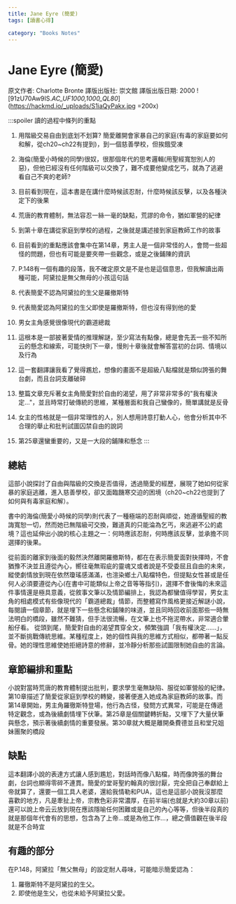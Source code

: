 ```yaml
---
title: Jane Eyre (簡愛)
tags: [讀書心得]

category: "Books Notes"
---
```


# Jane Eyre (簡愛)
原文作者:  Charlotte Bronte
譯版出版社: 崇文館
譯版出版日期: 2000
![91zU70Aw9IS._AC_UF1000,1000_QL80_](https://hackmd.io/_uploads/S1iaQyPakx.jpg =200x)


<!-- more -->
:::spoiler 讀的過程中條列的重點

1. 用階級交易自由到底划不划算? 簡愛離開會家暴自己的家庭(有毒的家庭要如何和解，從ch20~ch22有提到)，到一個慈善學校，但挨餓受凍
2. 海倫(簡愛小時候的同學)很奴，很那個年代的思考邏輯(用聖經寬恕別人的惡)，但他已經沒有任何階級可以交換了，難不成要他變成乞丐，就為了逃避看自己不爽的老師?
3. 目前看到現在，這本書是在講什麼時候該忍耐，什麼時候該反擊，以及各種決定下的後果
4. 荒唐的教育體制，無法容忍一絲一毫的缺點，荒謬的命令，猶如軍營的紀律
5. 到第十章在講從家庭到學校的過程，之後就是講述接到家庭教師工作的故事
6. 目前看到的重點應該會集中在第14章，男主人是一個非常怪的人，會問一些超怪的問題，但也有可能是要夾帶一些觀念，或是之後鋪陳的資訊
7. P.148有一個有趣的段落，我不確定原文是不是也是這個意思，但我解讀出兩種可能，阿黛拉是無父無母的小孩這句話
  1. 代表簡愛不認為阿黛拉的生父是羅撤斯特
  2. 代表簡愛認為阿黛拉的生父即使是羅撤斯特，但也沒有得到他的愛

8. 男女主角感覺很像現代的霸道總裁
9. 這根本是一部披著愛情的推理解謎，至少寫法有點像，總是會先丟一些不知所云的懸念和線索，可能快則下一章，慢則十章後就會解答當初的台詞、情境以及行為
10. 這一套翻譯讓我看了覺得尷尬，想像的畫面不是超級八點檔就是類似誇張的舞台劇，而且台詞支離破碎
11. 整篇文章充斥著女主角簡愛對於自由的渴望，用了非常非常多的"我有權決定..."，並且時常打破傳統的思維，某種層面和我自己蠻像的，簡單講就是反骨
12. 女主的性格就是一個非常理性的人，別人想用詩意打動人心，他會分析其中不合理的舉止和批判試圖囚禁自由的說詞
13. 第25章還蠻重要的，又是一大段的鋪陳和懸念
:::

## 總結
這部小說探討了自由與階級的交換是否值得，透過簡愛的經歷，展現了她如何從家暴的家庭逃離，進入慈善學校，卻又面臨饑寒交迫的困境（ch20~ch22也提到了如何與有毒家庭和解）。

書中的海倫(簡愛小時候的同學)則代表了一種極端的忍耐與順從，她遵循聖經的教誨寬恕一切，然而她已無階級可交換，難道真的只能淪為乞丐，來逃避不公的處境？這也延伸出小說的核心主題之一：何時應該忍耐，何時應該反擊，並承擔不同選擇的後果。

從前面的離家到後面的毅然決然離開羅撤斯特，都在在表示簡愛面對抉擇時，不會猶豫不決並且遵從內心，嚮往毫無瑕疵的靈魂又或者說是不受委屈且自由的未來，縱使劇情放到現在依然瓊瑤感滿滿，也渲染鄉土八點檔特色，但提點女性甚或是任何人必須要遵從內心(在書中可能類似上帝之音等等指引)，選擇不會後悔的未來這件事情還是極具意義，從敘事文筆以及情節編排上，我認為都蠻值得學習，男女主角的相處模式有些像現代的「霸道總裁」情節，而整體寫作風格更接近解謎小說，每閱讀一個章節，就是埋下一些懸念和鋪陳的味道，並且同時回收前面那些一時無法明白的橋段，雖然不難猜，但手法很流暢，在文筆上也不拖泥帶水，非常適合暈船仔看。
從頭到尾，簡愛對自由的渴望貫穿全文，頻繁強調「我有權決定……」，並不斷挑戰傳統思維。某種程度上，她的個性與我的思維方式相似，都帶著一點反骨。她的理性思維使她拒絕詩意的修辭，並冷靜分析那些試圖限制她自由的言論。

## 章節編排和重點
小說對當時荒唐的教育體制提出批判，要求學生毫無缺陷、服從如軍營般的紀律。第10章描述了簡愛從家庭到學校的轉變，接著便進入她成為家庭教師的故事。而第14章開始，男主角羅徹斯特登場，他行為古怪，發問方式異常，可能是在傳遞特定觀念，或為後續劇情埋下伏筆。第25章是個關鍵轉折點，又埋下了大量伏筆與懸念，預示著後續劇情的重要發展。第30章就大概是離開桑費德並且和堂兄姐妹團聚的橋段

## 缺點
這本翻譯小說的表達方式讓人感到尷尬，對話時而像八點檔，時而像誇張的舞台劇，台詞也顯得零碎不連貫。簡愛的堂哥聖約翰真的很討厭，完全把自己奉獻給上帝就算了，還要一個工具人老婆，還給我情勒和PUA，這也是這部小說我沒那麼喜歡的地方，凡是牽扯上帝，宗教色彩非常濃厚，在前半端(也就是大約30章以前)還可以說上帝云云放到現在應該隱喻任何困難或是自己的內心等等，但後半段真的就是那個年代會有的思想，包含為了上帝...或是為他工作...，總之價值觀在後半段就是不合時宜

## 有趣的部分
在P.148，阿黛拉「無父無母」的設定耐人尋味，可能暗示簡愛認為：
1. 羅徹斯特不是阿黛拉的生父。
2. 即使他是生父，也從未給予阿黛拉父愛。